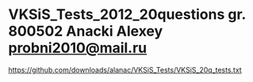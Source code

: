 VKSiS_Tests_2012_20questions
gr. 800502
Anacki Alexey
probni2010@mail.ru
================================


https://github.com/downloads/alanac/VKSiS_Tests/VKSiS_20q_tests.txt